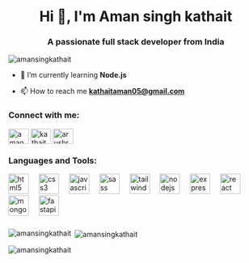 <h1 align="center">Hi 👋, I'm Aman singh kathait</h1>
<h3 align="center">A passionate full stack developer from India</h3>

<p align="left"> <img src="https://komarev.com/ghpvc/?username=amansingkathait&label=Profile%20views&color=0e75b6&style=flat" alt="amansingkathait" /> </p>

- 🌱 I’m currently learning **Node.js**

- 📫 How to reach me **kathaitaman05@gmail.com**

<h3 align="left">Connect with me:</h3>
<p align="left">
<a href="https://linkedin.com/in/aman singh kathait" target="blank"><img align="center" src="https://raw.githubusercontent.com/rahuldkjain/github-profile-readme-generator/master/src/images/icons/Social/linked-in-alt.svg" alt="aman singh kathait" height="30" width="40" /></a>
<a href="https://instagram.com/kathait_aman04" target="blank"><img align="center" src="https://raw.githubusercontent.com/rahuldkjain/github-profile-readme-generator/master/src/images/icons/Social/instagram.svg" alt="kathait_aman04" height="30" width="40" /></a>
<a href="https://auth.geeksforgeeks.org/user/arushraxobq" target="blank"><img align="center" src="https://raw.githubusercontent.com/rahuldkjain/github-profile-readme-generator/master/src/images/icons/Social/geeks-for-geeks.svg" alt="arushraxobq" height="30" width="40" /></a>
</p>

<h3 align="left">Languages and Tools:</h3>
<div align="left">
  <img src="https://cdn.jsdelivr.net/gh/devicons/devicon/icons/html5/html5-original.svg" height="40" alt="html5 logo"  />
  <img width="12" />
  <img src="https://cdn.jsdelivr.net/gh/devicons/devicon/icons/css3/css3-original.svg" height="40" alt="css3 logo"  />
  <img width="12" />
  <img src="https://cdn.jsdelivr.net/gh/devicons/devicon/icons/javascript/javascript-original.svg" height="40" alt="javascript logo"  />
  <img width="12" />
  <img src="https://cdn.jsdelivr.net/gh/devicons/devicon/icons/sass/sass-original.svg" height="40" alt="sass logo"  />
  <img width="12" />
  <img src="https://cdn.jsdelivr.net/gh/devicons/devicon/icons/tailwindcss/tailwindcss-original-wordmark.svg" height="40" alt="tailwindcss logo"  />
  <img width="12" />
  <img src="https://cdn.jsdelivr.net/gh/devicons/devicon/icons/nodejs/nodejs-original.svg" height="40" alt="nodejs logo"  />
  <img width="12" />
  <img src="https://cdn.jsdelivr.net/gh/devicons/devicon/icons/express/express-original.svg" height="40" alt="express logo"  />
  <img width="12" />
  <img src="https://cdn.jsdelivr.net/gh/devicons/devicon/icons/react/react-original.svg" height="40" alt="react logo"  />
  <img width="12" />
  <img src="https://cdn.jsdelivr.net/gh/devicons/devicon/icons/mongodb/mongodb-original.svg" height="40" alt="mongodb logo"  />
  <img width="12" />
  <img src="https://cdn.jsdelivr.net/gh/devicons/devicon/icons/fastapi/fastapi-original.svg" height="40" alt="fastapi logo"  />
</div>

###
<p><img align="left" src="https://github-readme-stats.vercel.app/api/top-langs?username=amansingkathait&show_icons=true&locale=en&layout=compact" alt="amansingkathait" /></p>

<p>&nbsp;<img align="center" src="https://github-readme-stats.vercel.app/api?username=amansingkathait&show_icons=true&locale=en" alt="amansingkathait" /></p>

<p><img align="center" src="https://github-readme-streak-stats.herokuapp.com/?user=amansingkathait&" alt="amansingkathait" /></p>

